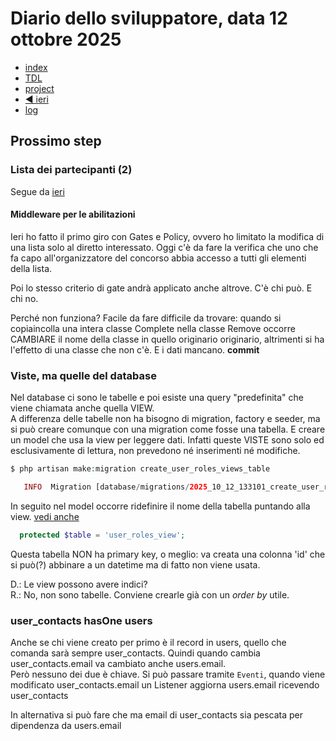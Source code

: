 # Diario dello sviluppatore, data 12 ottobre 2025

* [index](../index.md)
* [TDL](../TDL.md)
* [project](https://github.com/users/mrai64/projects/1)
* [◀️ ieri](./2025-10-11_IT.md)
* [log](/storage/logs/laravel.log)

## Prossimo step

### Lista dei partecipanti (2)

Segue da [ieri](./2025-10-11_IT.md#lista-dei-partecipanti-2)

#### Middleware per le abilitazioni

Ieri ho fatto il primo giro con Gates e Policy, ovvero ho
limitato la modifica di una lista solo al diretto interessato.
Oggi c'è da fare la verifica che uno che fa capo all'organizzatore
del concorso abbia accesso a tutti gli elementi della lista.

Poi lo stesso criterio di gate andrà applicato anche altrove.
C'è chi può. E chi no.

Perché non funziona? Facile da fare difficile da trovare: quando si copiaincolla
una intera classe Complete nella classe Remove occorre CAMBIARE il nome della classe in quello originario originario, altrimenti si ha l'effetto di una classe che non c'è.
E i dati mancano. **commit**

### Viste, ma quelle del database

Nel database ci sono le tabelle e poi esiste una query "predefinita"
che viene chiamata anche quella VIEW.  
A differenza delle tabelle non ha bisogno di migration, factory e seeder,
ma si può creare comunque con una migration come fosse una tabella.
E creare un model che usa la view per leggere dati. Infatti queste
VISTE sono solo ed esclusivamente di lettura, non prevedono né
inserimenti né modifiche.

```php
$ php artisan make:migration create_user_roles_views_table

   INFO  Migration [database/migrations/2025_10_12_133101_create_user_roles_views_table.php] created successfully.  
```

In seguito nel model occorre ridefinire il nome della tabella puntando alla view.
[vedi anche](https://laravel.com/docs/12.x/eloquent#table-names)

```php
  protected $table = 'user_roles_view';
```

Questa tabella NON ha primary key, o meglio: va creata una colonna 'id'
che si può(?) abbinare a un datetime ma di fatto non viene usata.

D.: Le view possono avere indici?  
R.: No, non sono tabelle. Conviene crearle già con un *order by* utile.

### user_contacts hasOne users

Anche se chi viene creato per primo è il record in users,
quello che comanda sarà sempre user_contacts. Quindi quando cambia
user_contacts.email va cambiato anche users.email.  
Però nessuno dei due è chiave.
Si può passare tramite `Eventi`, quando viene modificato user_contacts.email un Listener aggiorna users.email ricevendo user_contacts

In alternativa si può fare che ma email di user_contacts sia pescata
per dipendenza da users.email
